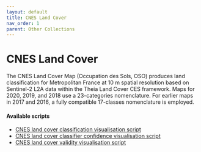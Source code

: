 ```yaml
---
layout: default
title: CNES Land Cover
nav_order: 1
parent: Other Collections
---
```


# CNES Land Cover

The CNES Land Cover Map (Occupation des Sols, OSO) produces land classification for Metropolitan France at 10 m spatial resolution based on Sentinel-2 L2A data within the Theia Land Cover CES framework. 
Maps for 2020, 2019, and 2018 use a 23-categories nomenclature. For earlier maps in 2017 and 2016, a fully compatible 17-classes nomenclature is employed. 

#### Available scripts
- [CNES land cover classification visualisation script](/other_collections/cnes_land_cover_classification)
- [CNES land cover classifier confidence visualisation script](/other_collections/cnes_land_cover_confidence)
- [CNES land cover validity visualisation script](/other_collections/cnes_land_cover_validity)